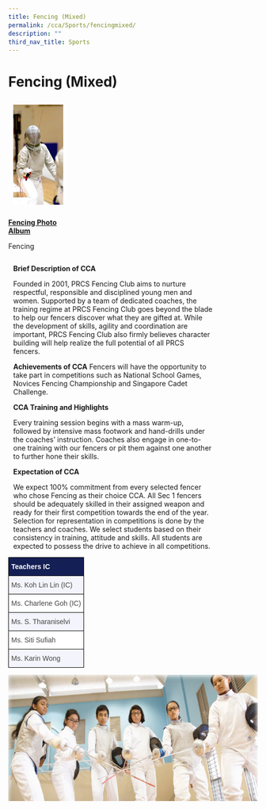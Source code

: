 ```yaml
---
title: Fencing (Mixed)
permalink: /cca/Sports/fencingmixed/
description: ""
third_nav_title: Sports
---
```

<div style="width:100%;"><h1>Fencing (Mixed)</h1></div>

<div style="float:left; width:20%;">
<img src="/images/fencing_1.png" style="width 20%; padding:10px"><p><strong><u>Fencing Photo Album</u></strong></p>
<p>Fencing</p>
</div>

<div style="float:left; width:80%; margin-left:10px;">
<p><strong>Brief Description of CCA</strong></p>
<p>Founded in 2001, PRCS Fencing Club aims to nurture respectful, responsible and disciplined young men and women. Supported by a team of dedicated coaches, the training regime at PRCS Fencing Club goes beyond the blade to help our fencers discover what they are gifted at. While the development of skills, agility and coordination are important, PRCS Fencing Club also firmly believes character building will help realize the full potential of all PRCS fencers.</p>
<strong>Achievements of CCA</strong>
Fencers will have the opportunity to take part in competitions such as National School Games, Novices Fencing Championship and Singapore Cadet Challenge.</p>
<p><strong>CCA Training and Highlights</strong></p>
<p>Every training session begins with a mass warm-up, followed by intensive mass footwork and hand-drills under the coaches&rsquo; instruction. Coaches also engage in one-to-one training with our fencers or pit them against one another to further hone their skills.</p>
<p><strong>Expectation of CCA</strong></p>
<p>We expect 100% commitment from every selected fencer who chose Fencing as their choice CCA. All Sec 1 fencers should be adequately skilled in their assigned weapon and ready for their first competition towards the end of the year. Selection for representation in competitions is done by the teachers and coaches. We select students based on their consistency in training, attitude and skills. All students are expected to possess the drive to achieve in all competitions.
</div>

<div>
<style type="text/css">
.tg  {border-collapse:collapse;border-spacing:0;}
.tg td{border-color:black;border-style:solid;border-width:1px;font-family:Arial, sans-serif;font-size:14px;
  overflow:hidden;padding:10px 5px;word-break:normal;}
.tg th{border-color:black;border-style:solid;border-width:1px;font-family:Arial, sans-serif;font-size:14px;
  font-weight:normal;overflow:hidden;padding:10px 5px;word-break:normal;}
.tg .tg-q5ur{background-color:#141F55;color:#FFF;font-weight:bold;text-align:left;vertical-align:top}
.tg .tg-acva{background-color:#F4F5FC;color:#444;text-align:left;vertical-align:top}
.tg .tg-l7na{background-color:#FFF;color:#444;text-align:left;vertical-align:top}
</style>
<table class="tg">
<thead>
  <tr>
    <th class="tg-q5ur" colspan="5">Teachers IC</th>
  </tr>
</thead>
<tbody>
  <tr>
    <td class="tg-acva" colspan="5">Ms. Koh Lin Lin (IC)</td>
  </tr>
  <tr>
    <td class="tg-l7na" colspan="5">Ms. Charlene Goh (IC)</td>
  </tr>
  <tr>
    <td class="tg-acva" colspan="5">Ms. S. Tharaniselvi</td>
  </tr>
  <tr>
    <td class="tg-l7na" colspan="5">Ms. Siti Sufiah</td>
  </tr>
  <tr>
    <td class="tg-acva" colspan="5">Ms. Karin Wong</td>
  </tr>
</tbody>
</table>
<img src="/images/Fencing.png">
</div>
</div>